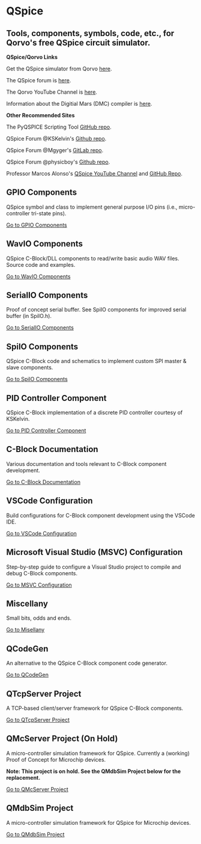 # QSpice

## Tools, components, symbols, code, etc., for Qorvo's free QSpice circuit simulator.

**QSpice/Qorvo Links**

Get the QSpice simulator from Qorvo [here](https://www.qorvo.com/).

The QSpice forum is [here](https://forum.qorvo.com/c/qspice/).

The Qorvo YouTube Channel is [here](https://www.youtube.com/c/qorvo).

Information about the Digitial Mars (DMC) compiler is [here](README_DMC.md).

**Other Recommended Sites**

The PyQSPICE Scripting Tool [GitHub repo](https://github.com/Qorvo/PyQSPICE).

QSpice Forum @KSKelvin's [Github repo](https://github.com/KSKelvin-Github/Qspice/).

QSpice Forum @Mgyger's [GitLab repo](https://gitlab.com/mgyger/qspice-symbols/).

QSpice Forum @physicboy's [Github repo](https://github.com/physicboy/QSPICE).

Professor Marcos Alonso's [QSpice YouTube Channel](https://www.youtube.com/@MarcosAlonsoElectronics) and [GitHub Repo](https://github.com/marcosalonsoelectronics/website).

## GPIO Components
QSpice symbol and class to implement general purpose I/O pins (i.e., micro-controller tri-state pins).

[Go to GPIO Components](./GPIO/)

## WavIO Components
QSpice C-Block/DLL components to read/write basic audio WAV files.  Source code and examples.

[Go to WavIO Components](./WavIO/)

## SerialIO Components
Proof of concept serial buffer.  See SpiIO components for improved serial buffer (in SpiIO.h).

[Go to SerialIO Components](./SerialIO/)

## SpiIO Components
QSpice C-Block code and schematics to implement custom SPI master & slave components.

[Go to SpiIO Components](./SpiIO/)

## PID Controller Component
QSpice C-Block implementation of a discrete PID controller courtesy of KSKelvin.

[Go to PID Controller Component](./PID_Controller/)

## C-Block Documentation
Various documentation and tools relevant to C-Block component development.

[Go to C-Block Documentation](./CBlock_Doc/)

## VSCode Configuration
Build configurations for C-Block component development using the VSCode IDE.

[Go to VSCode Configuration](./VSCode/)

## Microsoft Visual Studio (MSVC) Configuration
Step-by-step guide to configure a Visual Studio project to compile and debug C-Block components.

[Go to MSVC Configuration](./MSVS/)

## Miscellany
Small bits, odds and ends.

[Go to Misellany](./Miscellany/)

## QCodeGen
An alternative to the QSpice C-Block component code generator.

[Go to QCodeGen](./QCodeGen/)

## QTcpServer Project
A TCP-based client/server framework for QSpice C-Block components.

[Go to QTcpServer Project](./QTcpServer_Project/)

## QMcServer Project (On Hold)
A micro-controller simulation framework for QSpice.  Currently a (working) Proof of Concept for Microchip devices.

**Note:  This project is on hold.  See the QMdbSim Project below for the replacement.**

[Go to QMcServer Project](./QMcServer_Project/)

## QMdbSim Project
A micro-controller simulation framework for QSpice for Microchip devices.

[Go to QMdbSim Project](./QMdbSim_Project/)
